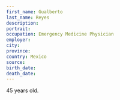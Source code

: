 ```yaml
---
first_name: Gualberto
last_name: Reyes
description: 
portrait: 
occupation: Emergency Medicine Physician
employer: 
city: 
province: 
country: Mexico
source: 
birth_date: 
death_date: 
---
```


45 years old.